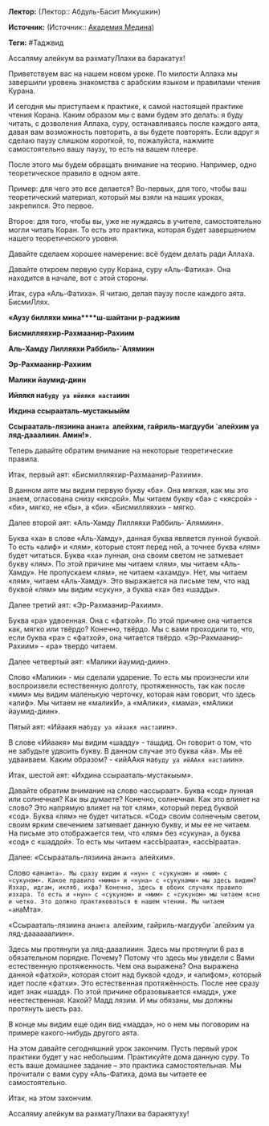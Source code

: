 **Лектор:** (Лектор:: Абдуль-Басит Микушкин)

**Источник:** (Источник:: [Академия Медина](https://web.medinaschool.org/school/))

**Теги:** #Таджвид

Ассаляму алейкум ва рахматуЛлахи ва баракатух!


Приветствуем вас на нашем новом уроке. По милости Аллаха мы завершили уровень знакомства с арабским языком и правилами чтения Курана.


И сегодня мы приступаем к практике, к самой настоящей практике чтения Корана. Каким образом мы с вами будем это делать: я буду читать, с дозволения Аллаха, суру, останавливаясь после каждого аята, давая вам возможность повторить, а вы будете повторять. Если вдруг я сделаю паузу слишком короткой, то, пожалуйста, нажмите самостоятельно вашу паузу, то есть на вашем плеере.


После этого мы будем обращать внимание на теорию. Например, одно теоретическое правило в одном аяте.


Пример: для чего это все делается? Во-первых, для того, чтобы ваш теоретический материал, который мы взяли на наших уроках, закрепился. Это первое.


Второе: для того, чтобы вы, уже не нуждаясь в учителе, самостоятельно могли читать Коран. То есть это практика, которая будет завершением нашего теоретического уровня.


Давайте сделаем хорошее намерение: всё будем делать ради Аллаха.


Давайте откроем первую суру Корана, суру «Аль-Фатиха». Она находится в начале, вот с этой стороны. 


Итак, сура «Аль-Фатиха». Я читаю, делая паузу после каждого аята. БисмиЛлях.


**«Аузу билляхи мина****ш-шайтани р-раджиим**


**Бисмилляяхир-Рахмаанир-Рахиим**


**Аль-Хамду Лилляяхи Раббиль-`Алямиин**


**Эр-Рахмаанир-Рахиим**


**Малики йаумид-диин**


**Ийяякя на`буду уа ийяякя наста`иин**


**Ихдина ссырааталь-мустакыыйм**


**Ссырааталь-лязиина ан`амта `алейхим, гайриль-магдууби `алейхим уа ляд-дааалиин. Амин!».**


Теперь давайте обратим внимание на некоторые теоретические правила.


Итак, первый аят: «Бисмилляяхир-Рахмаанир-Рахиим».


В данном аяте мы видим первую букву «ба». Она мягкая, как мы это знаем, огласована снизу «кясрой». Мы читаем букву «ба» с «кясрой» - «би»**,** мягко, не «бы», а «би». «Бисмилляяхи» - мягко.


Далее второй аят: «Аль-Хамду Лилляяхи Раббиль-`Алямиин».


Буква «ха» в слове «Аль-Хамду», данная буква является лунной буквой. То есть «алиф» и «лям», которые стоят перед ней, а точнее буква «лям» будет читаться. Буква «ха» лунная, она своим светом не затмевает букву «лям». По этой причине мы читаем «лям», мы читаем «Аль-Хамду». Не пропускаем «лям», не читаем «ахамду». Нет, мы читаем «лям», читаем «Аль-Хамду». Это выражается на письме тем, что над буквой «лям» мы видим «сукун», а буква «ха» без «шадды».


Далее третий аят: «Эр-Рахмаанир-Рахиим».


Буква «ра» удвоенная. Она с «фатхой». По этой причине она читается как, мягко или твёрдо? Конечно, твёрдо. Мы с вами проходили то, что, если буква «ра» с «фатхой», она читается твёрдо. «Эр-Рахмаанир-Рахиим» - «ра» твердо читаем.


Далее четвертый аят: «Малики йаумид-диин».


Слово «Малики» - мы сделали ударение. То есть мы произнесли или воспроизвели естественную долготу, протяженность, так как после «мим» мы видим маленькую черточку, которая нам говорит, что здесь «алиф». Мы читаем не «маликИ», а «мАлики», «мама», «мАлики йаумид-диин».


Пятый аят: «Ийаакя на`буду уа ийаакя наста`иин».


В слове «Ийаакя» мы видим «шадду» - ташдид. Он говорит о том, что не забудьте удвоить букву. В данном случае это буква «йа». Мы её удваиваем. Каким образом? - «ийААкя на`буду уа ийААкя наста`иин».


Итак, шестой аят: «Ихдина ссырааталь-мустакыым».


Давайте обратим внимание на слово «ассыраат». Буква «сод» лунная или солнечная? Как вы думаете? Конечно, солнечная. Как это влияет на слово? Это напрямую влияет на тот «лям», который перед буквой «сод». Буква «лям» не будет читаться. «Сод» своим солнечным светом, своим ярким свечением затмевает данную букву, и мы ее не читаем. На письме это отображается тем, что «лям» без «сукуна», а буква «сод» с «шаддой». То есть мы читаем «ассЫраата», «ассЫраата».


Далее: «Ссырааталь-лязиина ан`амта `алейхим».


Слово «ан`амта». Мы сразу видим и «нун» с «сукуном» и «мим» с «сукуном». Какое правило «мима» и «нуна» с «сукунами» мы здесь видим? Изхар, идгам, икляб, ихфа? Конечно, здесь в обоих случаях правило изхара. То есть и «нун» с «сукуном» и «мим» с «сукуном» мы читаем ясно и четко. Это должно практиковаться в нашем чтении. Мы читаем «аН`аМта».


«Ссырааталь-лязиина ан`амта `алейхим, гайриль-магдууби `алейхим уа ляд-даааааалиин».


Здесь мы протянули уа ляд-дааалииин. Здесь мы протянули 6 раз в обязательном порядке. Почему? Потому что здесь мы увидели с Вами естественную протяженность. Чем она выражена? Она выражена данной «фатхой», которая стоит над буквой «дод», и «алифом», который идет после «фатхи». Это естественная протяжённость. После нее сразу идет знак «шадд». По этой причине образовывается «мадд», уже неестественная. Какой? Мадд лязим. И мы обязаны, мы должны протянуть шесть раз.


В конце мы видим еще один вид «мадда», но о нем мы поговорим на примере какого-нибудь другого аята.


На этом давайте сегодняшний урок закончим. Пусть первый урок практики будет у нас небольшим. Практикуйте дома данную суру. То есть ваше домашнее задание – это практика самостоятельная. Мы прочитали с вами суру «Аль-Фатиха, дома вы читаете ее самостоятельно.


Итак, на этом закончим.


Ассаляму алейкум ва рахматуЛлахи ва баракятуху!

